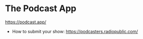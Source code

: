 # The Podcast App
https://podcast.app/
* How to submit your show: https://podcasters.radiopublic.com/
